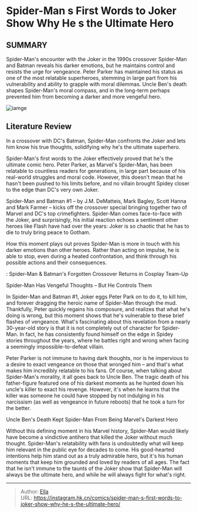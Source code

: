 # Spider-Man s First Words to Joker Show Why He s the Ultimate Hero


## SUMMARY 



  Spider-Man&#39;s encounter with the Joker in the 1990s crossover Spider-Man and Batman reveals his darker emotions, but he maintains control and resists the urge for vengeance.   Peter Parker has maintained his status as one of the most relatable superheroes, stemming in large part from his vulnerability and ability to grapple with moral dilemmas.   Uncle Ben&#39;s death shapes Spider-Man&#39;s moral compass, and in the long-term perhaps prevented him from becoming a darker and more vengeful hero.  

![iamge](https://static1.srcdn.com/wordpress/wp-content/uploads/2023/11/spider-man-and-the-joker-featured.jpg)

## Literature Review

In a crossover with DC&#39;s Batman, Spider-Man confronts the Joker and lets him know his true thoughts, solidifying why he&#39;s the ultimate superhero.




Spider-Man&#39;s first words to the Joker effectively proved that he&#39;s the ultimate comic hero. Peter Parker, as Marvel&#39;s Spider-Man, has been relatable to countless readers for generations, in large part because of his real-world struggles and moral code. However, this doesn&#39;t mean that he hasn&#39;t been pushed to his limits before, and no villain brought Spidey closer to the edge than DC&#39;s very own Joker.




Spider-Man and Batman #1 – by J.M. DeMatteis, Mark Bagley, Scott Hanna and Mark Farmer – kicks off the crossover special bringing together two of Marvel and DC&#39;s top crimefighters. Spider-Man comes face-to-face with the Joker, and surprisingly, his initial reaction echoes a sentiment other heroes like Flash have had over the years: Joker is so chaotic that he has to die to truly bring peace to Gotham.

          

How this moment plays out proves Spider-Man is more in touch with his darker emotions than other heroes. Rather than acting on impulse, he is able to stop, even during a heated confrontation, and think through his possible actions and their consequences.

 : Spider-Man &amp; Batman&#39;s Forgotten Crossover Returns in Cosplay Team-Up


 Spider-Man Has Vengeful Thoughts – But He Controls Them 
          




In Spider-Man and Batman #1, Joker eggs Peter Park on to do it, to kill him, and forever dragging the heroic name of Spider-Man through the mud. Thankfully, Peter quickly regains his composure, and realizes that what he&#39;s doing is wrong, but this moment shows that he&#39;s vulnerable to these brief flashes of vengeance. What&#39;s fascinating about this revelation from a nearly 30-year-old story is that it is not completely out of character for Spider-Man. In fact, he has consistently found himself on the edge in Spidey stories throughout the years, where he battles right and wrong when facing a seemingly impossible-to-defeat villain.

Peter Parker is not immune to having dark thoughts, nor is he impervious to a desire to exact vengeance on those that wronged him – and that&#39;s what makes him incredibly relatable to his fans. Of course, when talking about Spider-Man&#39;s morality, it all goes back to Uncle Ben. The tragic death of his father-figure featured one of his darkest moments as he hunted down his uncle&#39;s killer to exact his revenge. However, it&#39;s when he learns that the killer was someone he could have stopped by not indulging in his narcissism (as well as vengeance in future reboots) that he took a turn for the better.






 Uncle Ben&#39;s Death Kept Spider-Man From Being Marvel&#39;s Darkest Hero 


          

Without this defining moment in his Marvel history, Spider-Man would likely have become a vindictive antihero that killed the Joker without much thought. Spider-Man&#39;s relatability with fans is undoubtedly what will keep him relevant in the public eye for decades to come. His good-hearted intentions help him stand out as a truly admirable hero, but it&#39;s his human moments that keep him grounded and loved by readers of all ages. The fact that he isn&#39;t immune to the taunts of the Joker show that Spider-Man will always be the ultimate hero, and while he will always fight for what&#39;s right.



---

> Author: [Ella](https://instagram.hk.cn/)  
> URL: https://instagram.hk.cn/comics/spider-man-s-first-words-to-joker-show-why-he-s-the-ultimate-hero/  

